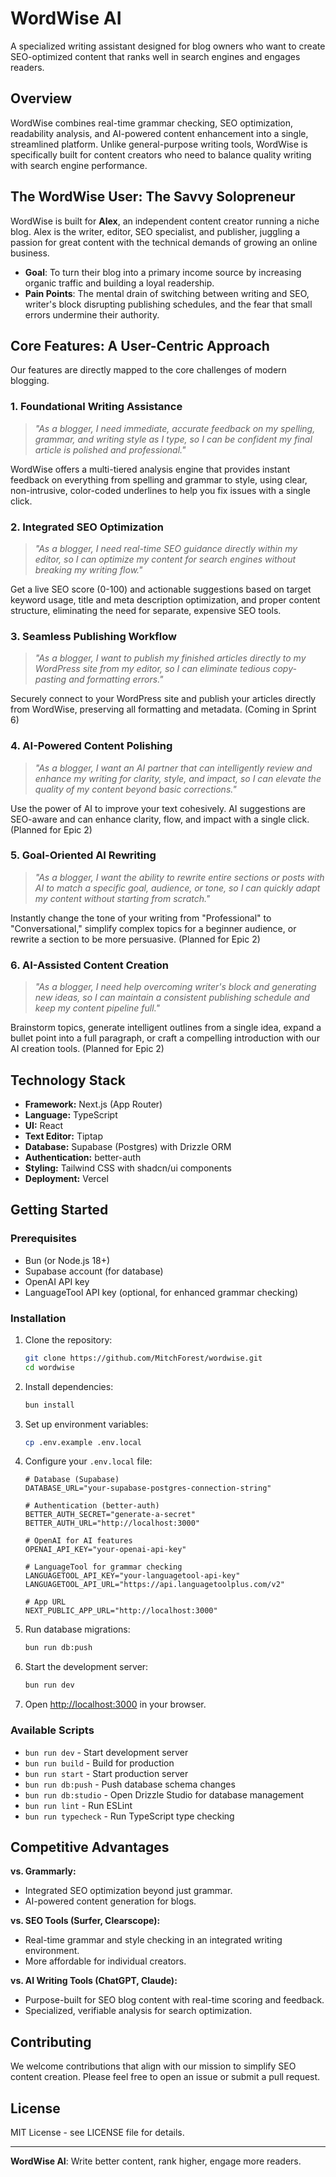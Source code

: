 # WordWise AI

A specialized writing assistant designed for blog owners who want to create SEO-optimized content that ranks well in search engines and engages readers.

## Overview

WordWise combines real-time grammar checking, SEO optimization, readability analysis, and AI-powered content enhancement into a single, streamlined platform. Unlike general-purpose writing tools, WordWise is specifically built for content creators who need to balance quality writing with search engine performance.

## The WordWise User: The Savvy Solopreneur

WordWise is built for **Alex**, an independent content creator running a niche blog. Alex is the writer, editor, SEO specialist, and publisher, juggling a passion for great content with the technical demands of growing an online business.

- **Goal**: To turn their blog into a primary income source by increasing organic traffic and building a loyal readership.
- **Pain Points**: The mental drain of switching between writing and SEO, writer's block disrupting publishing schedules, and the fear that small errors undermine their authority.

## Core Features: A User-Centric Approach

Our features are directly mapped to the core challenges of modern blogging.

### 1. Foundational Writing Assistance
> *"As a blogger, I need immediate, accurate feedback on my spelling, grammar, and writing style as I type, so I can be confident my final article is polished and professional."*

WordWise offers a multi-tiered analysis engine that provides instant feedback on everything from spelling and grammar to style, using clear, non-intrusive, color-coded underlines to help you fix issues with a single click.

### 2. Integrated SEO Optimization
> *"As a blogger, I need real-time SEO guidance directly within my editor, so I can optimize my content for search engines without breaking my writing flow."*

Get a live SEO score (0-100) and actionable suggestions based on target keyword usage, title and meta description optimization, and proper content structure, eliminating the need for separate, expensive SEO tools.

### 3. Seamless Publishing Workflow
> *"As a blogger, I want to publish my finished articles directly to my WordPress site from my editor, so I can eliminate tedious copy-pasting and formatting errors."*

Securely connect to your WordPress site and publish your articles directly from WordWise, preserving all formatting and metadata. (Coming in Sprint 6)

### 4. AI-Powered Content Polishing
> *"As a blogger, I want an AI partner that can intelligently review and enhance my writing for clarity, style, and impact, so I can elevate the quality of my content beyond basic corrections."*

Use the power of AI to improve your text cohesively. AI suggestions are SEO-aware and can enhance clarity, flow, and impact with a single click. (Planned for Epic 2)

### 5. Goal-Oriented AI Rewriting
> *"As a blogger, I want the ability to rewrite entire sections or posts with AI to match a specific goal, audience, or tone, so I can quickly adapt my content without starting from scratch."*

Instantly change the tone of your writing from "Professional" to "Conversational," simplify complex topics for a beginner audience, or rewrite a section to be more persuasive. (Planned for Epic 2)

### 6. AI-Assisted Content Creation
> *"As a blogger, I need help overcoming writer's block and generating new ideas, so I can maintain a consistent publishing schedule and keep my content pipeline full."*

Brainstorm topics, generate intelligent outlines from a single idea, expand a bullet point into a full paragraph, or craft a compelling introduction with our AI creation tools. (Planned for Epic 2)

## Technology Stack

- **Framework:** Next.js (App Router)
- **Language:** TypeScript
- **UI:** React
- **Text Editor:** Tiptap
- **Database:** Supabase (Postgres) with Drizzle ORM
- **Authentication:** better-auth
- **Styling:** Tailwind CSS with shadcn/ui components
- **Deployment:** Vercel

## Getting Started

### Prerequisites

- Bun (or Node.js 18+)
- Supabase account (for database)
- OpenAI API key
- LanguageTool API key (optional, for enhanced grammar checking)

### Installation

1.  Clone the repository:
    ```bash
    git clone https://github.com/MitchForest/wordwise.git
    cd wordwise
    ```

2.  Install dependencies:
    ```bash
    bun install
    ```

3.  Set up environment variables:
    ```bash
    cp .env.example .env.local
    ```

4.  Configure your `.env.local` file:
    ```env
    # Database (Supabase)
    DATABASE_URL="your-supabase-postgres-connection-string"

    # Authentication (better-auth)
    BETTER_AUTH_SECRET="generate-a-secret"
    BETTER_AUTH_URL="http://localhost:3000"

    # OpenAI for AI features
    OPENAI_API_KEY="your-openai-api-key"

    # LanguageTool for grammar checking
    LANGUAGETOOL_API_KEY="your-languagetool-api-key"
    LANGUAGETOOL_API_URL="https://api.languagetoolplus.com/v2"

    # App URL
    NEXT_PUBLIC_APP_URL="http://localhost:3000"
    ```

5.  Run database migrations:
    ```bash
    bun run db:push
    ```

6.  Start the development server:
    ```bash
    bun run dev
    ```

7.  Open [http://localhost:3000](http://localhost:3000) in your browser.

### Available Scripts

- `bun run dev` - Start development server
- `bun run build` - Build for production
- `bun run start` - Start production server
- `bun run db:push` - Push database schema changes
- `bun run db:studio` - Open Drizzle Studio for database management
- `bun run lint` - Run ESLint
- `bun run typecheck` - Run TypeScript type checking

## Competitive Advantages

**vs. Grammarly:**
- Integrated SEO optimization beyond just grammar.
- AI-powered content generation for blogs.

**vs. SEO Tools (Surfer, Clearscope):**
- Real-time grammar and style checking in an integrated writing environment.
- More affordable for individual creators.

**vs. AI Writing Tools (ChatGPT, Claude):**
- Purpose-built for SEO blog content with real-time scoring and feedback.
- Specialized, verifiable analysis for search optimization.

## Contributing

We welcome contributions that align with our mission to simplify SEO content creation. Please feel free to open an issue or submit a pull request.

## License

MIT License - see LICENSE file for details.

---

**WordWise AI**: Write better content, rank higher, engage more readers.
